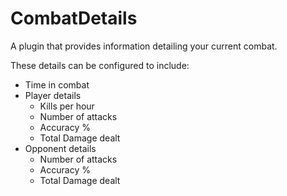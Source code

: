 # CombatDetails
A plugin that provides information detailing your current combat.

These details can be configured to include:
- Time in combat
- Player details
  - Kills per hour
  - Number of attacks
  - Accuracy %
  - Total Damage dealt
- Opponent details
  - Number of attacks
  - Accuracy %
  - Total Damage dealt
